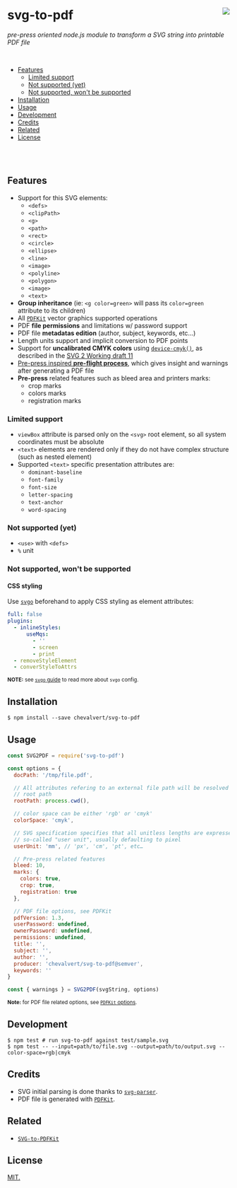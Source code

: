 # svg-to-pdf [<img src="https://github.com/chevalvert.png?size=100" align="right">](http://chevalvert.fr/)
_pre-press oriented node.js module to transform a SVG string into printable PDF file_

<br>

* [Features](#features)
  + [Limited support](#limited-support)
  + [Not supported (yet)](#not-supported-yet)
  + [Not supported, won't be supported](#not-supported-wont-be-supported)
* [Installation](#installation)
* [Usage](#usage)
* [Development](#development)
* [Credits](#credits)
* [Related](#related)
* [License](#license)

<br>
<br>

## Features

- Support for this SVG elements:
  + `<defs>`
  + `<clipPath>`
  + `<g>`
  + `<path>`
  + `<rect>`
  + `<circle>`
  + `<ellipse>`
  + `<line>`
  + `<image>`
  + `<polyline>`
  + `<polygon>`
  + `<image>`
  + `<text>`
- **Group inheritance** (ie: `<g color=green>` will pass its `color=green` attribute to its children)
- All [`PDFKit`](http://pdfkit.org/) vector graphics supported operations
- PDF **file permissions** and limitations w/ password support
- PDF file **metadatas edition** (author, subject, keywords, etc…)
- Length units support and implicit conversion to PDF points
- Support for **uncalibrated CMYK colors** using [`device-cmyk()`](https://www.w3.org/TR/2014/WD-SVG2-20140211/color.html#devicecmyk), as described in the [SVG 2 Working draft 11](https://www.w3.org/TR/2014/WD-SVG2-20140211/Overview.html)
- [Pre-press inspired **pre-flight process**](https://en.wikipedia.org/wiki/Pre-flight_(printing)), which gives insight and warnings after generating a PDF file
- **Pre-press** related features such as bleed area and printers marks:
  + crop marks
  + colors marks
  + registration marks

### Limited support
- `viewBox` attribute is parsed only on the `<svg>` root element, so all system coordinates must be absolute
- `<text>` elements are rendered only if they do not have complex structure (such as nested element)
- Supported `<text>` specific presentation attributes are:
  + `dominant-baseline`
  + `font-family`
  + `font-size`
  + `letter-spacing`
  + `text-anchor`
  + `word-spacing`

### Not supported (yet)
- `<use>` with `<defs>`
- `%` unit

### Not supported, won't be supported
#### CSS styling
Use [`svgo`](https://github.com/svg/svgo) beforehand to apply CSS styling as element attributes:

```yaml
full: false
plugins:
  - inlineStyles:
      useMqs:
        - ''
        - screen
        - print
  - removeStyleElement
  - converStyleToAttrs
```

<sup>**NOTE:** see [`svgo` guide](https://github.com/svg/svgo/blob/master/docs/how-it-works/en.md#1-config) to read more about `svgo` config.</sup>
## Installation

```console
$ npm install --save chevalvert/svg-to-pdf
```

## Usage

```js
const SVG2PDF = require('svg-to-pdf')

const options = {
  docPath: '/tmp/file.pdf',

  // All attributes refering to an external file path will be resolved from this
  // root path
  rootPath: process.cwd(),

  // color space can be either 'rgb' or 'cmyk'
  colorSpace: 'cmyk',

  // SVG specification specifies that all unitless lengths are expressed in a
  // so-called "user unit", usually defaulting to pixel
  userUnit: 'mm', // 'px', 'cm', 'pt', etc…

  // Pre-press related features
  bleed: 10,
  marks: {
    colors: true,
    crop: true,
    registration: true
  },

  // PDF file options, see PDFKit
  pdfVersion: 1.3,
  userPassword: undefined,
  ownerPassword: undefined,
  permissions: undefined,
  title: '',
  subject: '',
  author: '',
  producer: 'chevalvert/svg-to-pdf@semver',
  keywords: ''
}

const { warnings } = SVG2PDF(svgString, options)
```
<sup>**Note:** for PDF file related options, see [`PDFKit` options](http://pdfkit.org/docs/getting_started.html#setting_document_metadata).</sup>

## Development

```console
$ npm test # run svg-to-pdf against test/sample.svg
$ npm test -- --input=path/to/file.svg --output=path/to/output.svg --color-space=rgb|cmyk
```


## Credits
- SVG initial parsing is done thanks to [`svg-parser`](https://github.com/Rich-Harris/svg-parser/).
- PDF file is generated with [`PDFKit`](http://pdfkit.org/).

## Related
- [`SVG-to-PDFKit`](https://github.com/alafr/SVG-to-PDFKit/)

## License
[MIT.](https://tldrlegal.com/license/mit-license)
